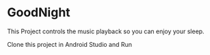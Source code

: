 # GoodNight
This Project controls the music playback so you can enjoy your sleep.

Clone this project in Android Studio and Run 

